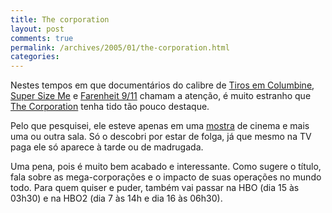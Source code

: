```yaml
---
title: The corporation
layout: post
comments: true
permalink: /archives/2005/01/the-corporation.html
categories:
---
```

Nestes tempos em que documentários do calibre de <a href="http://www.michaelmoore.com/books-films/bowlingforcolumbine/" >Tiros em Columbine</a>, <a href="http://www.multirio.rj.gov.br/riomidia/por\_noticia\_home\_topo.asp?id\_noticia=1" >Super Size Me</a> e <a href="http://www1.uol.com.br/diversao/cannes2004/2004/05/17/ult2293u41.shl" >Farenheit 9/11</a> chamam a atenção, é muito estranho que <a href="http://www.zetafilmes.com.br/criticas/acorporacao.asp?pag=acorporacao" >The Corporation</a> tenha tido tão pouco destaque.

Pelo que pesquisei, ele esteve apenas em uma <a href="http://cineclick.virgula.com.br/noticias/index.php?id_noticia=11743" >mostra</a> de cinema e mais uma ou outra sala. Só o descobri por estar de folga, já que mesmo na TV paga ele só aparece à tarde ou de madrugada.

Uma pena, pois é muito bem acabado e interessante. Como sugere o título, fala sobre as mega-corporações e o impacto de suas operações no mundo todo. Para quem quiser e puder, também vai passar na HBO (dia 15 às 03h30) e na HBO2 (dia 7 às 14h e dia 16 às 06h30).